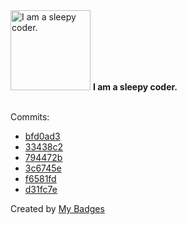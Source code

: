 <img src="https://my-badges.github.io/my-badges/sleepy-coder.png" alt="I am a sleepy coder." title="I am a sleepy coder." width="128">
<strong>I am a sleepy coder.</strong>
<br><br>

Commits:

- <a href="https://github.com/ZuBB/dotfiles/commit/bfd0ad342f83401206db4927b8f21c65cf8613d7">bfd0ad3</a>
- <a href="https://github.com/ZuBB/c4mk/commit/33438c23f44dfd244d0a61e87b958280414f6a62">33438c2</a>
- <a href="https://github.com/ZuBB/c4mk/commit/794472b659a47855e458b6354cf86df40c2c071a">794472b</a>
- <a href="https://github.com/ZuBB/c4mk/commit/3c6745e35f487a4ed4485313ca460963e5439c49">3c6745e</a>
- <a href="https://github.com/ZuBB/c4mk/commit/f6581fd2600e9166814e3d6efa0db6a653cf4969">f6581fd</a>
- <a href="https://github.com/ZuBB/c4mk/commit/d31fc7eca70cdedc2fbcff2a54ca5fa5281f5357">d31fc7e</a>


Created by <a href="https://github.com/my-badges/my-badges">My Badges</a>